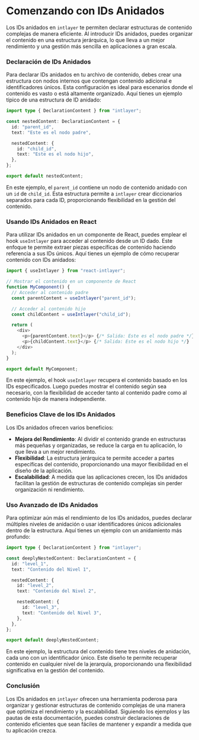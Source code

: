 # Comenzando con IDs Anidados

Los IDs anidados en `intlayer` te permiten declarar estructuras de contenido complejas de manera eficiente. Al introducir IDs anidados, puedes organizar el contenido en una estructura jerárquica, lo que lleva a un mejor rendimiento y una gestión más sencilla en aplicaciones a gran escala.

### Declaración de IDs Anidados

Para declarar IDs anidados en tu archivo de contenido, debes crear una estructura con nodos internos que contengan contenido adicional e identificadores únicos. Esta configuración es ideal para escenarios donde el contenido es vasto o está altamente organizado. Aquí tienes un ejemplo típico de una estructura de ID anidado:

```typescript
import type { DeclarationContent } from "intlayer";

const nestedContent: DeclarationContent = {
  id: "parent_id",
  text: "Este es el nodo padre",

  nestedContent: {
    id: "child_id",
    text: "Este es el nodo hijo",
  },
};

export default nestedContent;
```

En este ejemplo, el `parent_id` contiene un nodo de contenido anidado con un `id` de `child_id`. Esta estructura permite a `intlayer` crear diccionarios separados para cada ID, proporcionando flexibilidad en la gestión del contenido.

### Usando IDs Anidados en React

Para utilizar IDs anidados en un componente de React, puedes emplear el hook `useIntlayer` para acceder al contenido desde un ID dado. Este enfoque te permite extraer piezas específicas de contenido haciendo referencia a sus IDs únicos. Aquí tienes un ejemplo de cómo recuperar contenido con IDs anidados:

```javascript
import { useIntlayer } from "react-intlayer";

// Mostrar el contenido en un componente de React
function MyComponent() {
  // Acceder al contenido padre
  const parentContent = useIntlayer("parent_id");

  // Acceder al contenido hijo
  const childContent = useIntlayer("child_id");

  return (
    <div>
      <p>{parentContent.text}</p> {/* Salida: Este es el nodo padre */}
      <p>{childContent.text}</p> {/* Salida: Este es el nodo hijo */}
    </div>
  );
}

export default MyComponent;
```

En este ejemplo, el hook `useIntlayer` recupera el contenido basado en los IDs especificados. Luego puedes mostrar el contenido según sea necesario, con la flexibilidad de acceder tanto al contenido padre como al contenido hijo de manera independiente.

### Beneficios Clave de los IDs Anidados

Los IDs anidados ofrecen varios beneficios:

- **Mejora del Rendimiento**: Al dividir el contenido grande en estructuras más pequeñas y organizadas, se reduce la carga en tu aplicación, lo que lleva a un mejor rendimiento.
- **Flexibilidad**: La estructura jerárquica te permite acceder a partes específicas del contenido, proporcionando una mayor flexibilidad en el diseño de la aplicación.
- **Escalabilidad**: A medida que las aplicaciones crecen, los IDs anidados facilitan la gestión de estructuras de contenido complejas sin perder organización ni rendimiento.

### Uso Avanzado de IDs Anidados

Para optimizar aún más el rendimiento de los IDs anidados, puedes declarar múltiples niveles de anidación o usar identificadores únicos adicionales dentro de la estructura. Aquí tienes un ejemplo con un anidamiento más profundo:

```typescript
import type { DeclarationContent } from "intlayer";

const deeplyNestedContent: DeclarationContent = {
  id: "level_1",
  text: "Contenido del Nivel 1",

  nestedContent: {
    id: "level_2",
    text: "Contenido del Nivel 2",

    nestedContent: {
      id: "level_3",
      text: "Contenido del Nivel 3",
    },
  },
};

export default deeplyNestedContent;
```

En este ejemplo, la estructura del contenido tiene tres niveles de anidación, cada uno con un identificador único. Este diseño te permite recuperar contenido en cualquier nivel de la jerarquía, proporcionando una flexibilidad significativa en la gestión del contenido.

### Conclusión

Los IDs anidados en `intlayer` ofrecen una herramienta poderosa para organizar y gestionar estructuras de contenido complejas de una manera que optimiza el rendimiento y la escalabilidad. Siguiendo los ejemplos y las pautas de esta documentación, puedes construir declaraciones de contenido eficientes que sean fáciles de mantener y expandir a medida que tu aplicación crezca.

